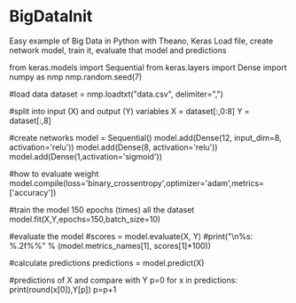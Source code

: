 # BigDataInit
Easy example of Big Data in Python with Theano, Keras
Load file, create network model, train it, evaluate that model and predictions

from keras.models import Sequential
from keras.layers import Dense
import numpy as nmp
nmp.random.seed(7)

#load data
dataset = nmp.loadtxt("data.csv", delimiter=",")

#split into input (X) and output (Y) variables
X = dataset[:,0:8]
Y = dataset[:,8]

#create networks
model = Sequential()
model.add(Dense(12, input_dim=8, activation='relu'))
model.add(Dense(8, activation='relu'))
model.add(Dense(1,activation='sigmoid'))

#how to evaluate weight
model.compile(loss='binary_crossentropy',optimizer='adam',metrics=['accuracy'])

#train the model 150 epochs (times) all the dataset
model.fit(X,Y,epochs=150,batch_size=10)

#evaluate the model
#scores = model.evaluate(X, Y)
#print("\n%s: %.2f%%" % (model.metrics_names[1], scores[1]*100))

#calculate predictions
predictions = model.predict(X)

#predictions of X and compare with Y 
p=0
for x in predictions:
	print(round(x[0]),Y[p])
	p=p+1
